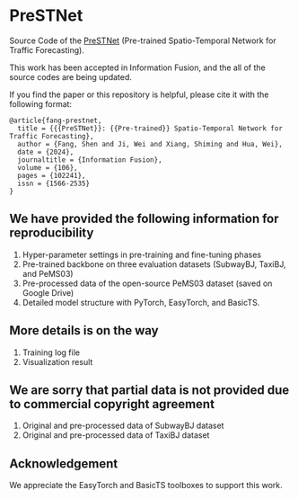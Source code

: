 # PreSTNet
Source Code of the [PreSTNet](https://www.sciencedirect.com/science/article/pii/S1566253524000198) (Pre-trained Spatio-Temporal Network for Traffic Forecasting).

This work has been accepted in Information Fusion, and the all of the source codes are being updated. 

If you find the paper or this repository is helpful, please cite it with the following format:

```
@article{fang-prestnet,
  title = {{{PreSTNet}}: {{Pre-trained}} Spatio-Temporal Network for Traffic Forecasting},
  author = {Fang, Shen and Ji, Wei and Xiang, Shiming and Hua, Wei},
  date = {2024},
  journaltitle = {Information Fusion},
  volume = {106},
  pages = {102241},
  issn = {1566-2535}
}
```

## We have provided the following information for reproducibility
1. Hyper-parameter settings in pre-training and fine-tuning phases
2. Pre-trained backbone on three evaluation datasets (SubwayBJ, TaxiBJ, and PeMS03)
3. Pre-processed data of the open-source PeMS03 dataset (saved on Google Drive)
4. Detailed model structure with PyTorch, EasyTorch, and BasicTS.

## More details is on the way
1. Training log file
2. Visualization result

## We are sorry that partial data is not provided due to commercial copyright agreement
1. Original and pre-processed data of SubwayBJ dataset
2. Original and pre-processed data of TaxiBJ dataset

## Acknowledgement
We appreciate the EasyTorch and BasicTS toolboxes to support this work.
